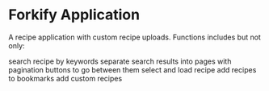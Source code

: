 # Forkify Application

A recipe application with custom recipe uploads.
Functions includes but not only:

search recipe by keywords
separate search results into pages with pagination buttons to go between them
select and load recipe
add recipes to bookmarks
add custom recipes
